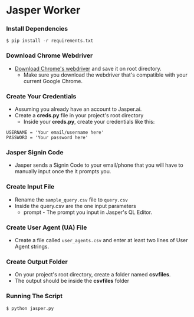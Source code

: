 # Jasper Worker

### Install Dependencies
```
$ pip install -r requirements.txt
```
### Download Chrome Webdriver
* [Download Chrome's webdriver](https://chromedriver.chromium.org/downloads) and save it on root directory.
  * Make sure you download the webdriver that's compatible with your current Google Chrome.

### Create Your Credentials
* Assuming you already have an account to Jasper.ai.
* Create a **creds.py** file in your project's root directory
  * Inside your **creds.py**, create your credentials like this:
``` 
USERNAME = 'Your email/username here'
PASSWORD = 'Your password here'
```
### Jasper Signin Code
* Jasper sends a Signin Code to your email/phone that you will have to manually input once the it prompts you.

### Create Input File
* Rename the `sample_query.csv` file to `query.csv`
* Inside the query.csv are the one input parameters
    * prompt - The prompt you input in Jasper's QL Editor.

### Create User Agent (UA) File
* Create a file called `user_agents.csv` and enter at least two lines of User Agent strings.

### Create Output Folder
* On your project's root directory, create a folder named **csvfiles**.
* The output should be inside the **csvfiles** folder

### Running The Script
```
$ python jasper.py
```
